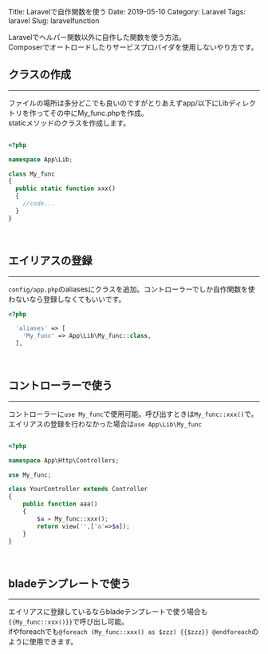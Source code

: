 Title: Laravelで自作関数を使う
Date: 2019-05-10
Category: Laravel
Tags: laravel
Slug: laravelfunction

Laravelでヘルパー関数以外に自作した関数を使う方法。  
Composerでオートロードしたりサービスプロバイダを使用しないやり方です。

## クラスの作成
---

ファイルの場所は多分どこでも良いのですがとりあえずapp/以下にLibディレクトリを作ってその中にMy_func.phpを作成。  
staticメソッドのクラスを作成します。

```php

<?php

namespace App\Lib;

class My_func
{
  public static function xxx()
  {
    //code...
  }
}

```
<br>

## エイリアスの登録
---

`config/app.php`のaliasesにクラスを追加。コントローラーでしか自作関数を使わないなら登録しなくてもいいです。

``` php
<?php

  'aliases' => [
    'My_func' => App\Lib\My_func::class,
  ],
```
<br>

## コントローラーで使う
---

コントローラーに`use My_func`で使用可能。呼び出すときは`My_func::xxx()`で。  
エイリアスの登録を行わなかった場合は`use App\Lib\My_func`

```php

<?php

namespace App\Http\Controllers;

use My_func;

class YourController extends Controller
{
    public function aaa()
    {
        $a = My_func::xxx();
        return view('',['a'=>$a]);
    }
}

```
<br>

## bladeテンプレートで使う
---

エイリアスに登録しているならbladeテンプレートで使う場合も`{{My_func::xxx()}}`で呼び出し可能。  
ifやforeachでも`@foreach (My_func::xxx() as $zzz) {{$zzz}} @endforeach`のように使用できます。<br>
